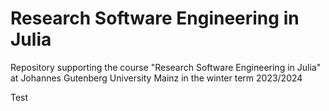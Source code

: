 # Research Software Engineering in Julia

Repository supporting the course "Research Software Engineering in Julia"
at Johannes Gutenberg University Mainz in the winter term 2023/2024

Test
